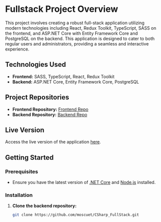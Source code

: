# Fullstack Project Overview

This project involves creating a robust full-stack application utilizing modern technologies including React, Redux Toolkit, TypeScript, SASS on the frontend, and ASP.NET Core with Entity Framework Core and PostgreSQL on the backend. This application is designed to cater to both regular users and administrators, providing a seamless and interactive experience.

## Technologies Used

- **Frontend:** SASS, TypeScript, React, Redux Toolkit
- **Backend:** ASP.NET Core, Entity Framework Core, PostgreSQL

## Project Repositories

- **Frontend Repository:** [Frontend Repo](https://github.com/Integrify-Finland/fs17-Frontend-project)
- **Backend Repository:** [Backend Repo](https://github.com/moscuet/CSharp_FullStack)

## Live Version

Access the live version of the application [here](https://main--elaborate-churros-5c1d91.netlify.app/).

## Getting Started

### Prerequisites

- Ensure you have the latest version of [.NET Core](https://dotnet.microsoft.com/) and [Node.js](https://nodejs.org/) installed.

### Installation

1. **Clone the backend repository:**
   ```bash
   git clone https://github.com/moscuet/CSharp_FullStack.git
